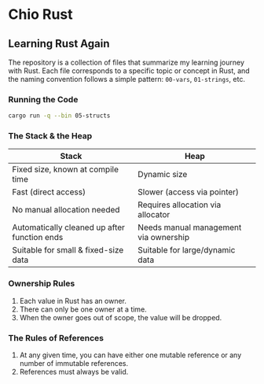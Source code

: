 # Chio Rust

## Learning Rust Again

The repository is a collection of files that summarize my learning journey with Rust. Each file corresponds to a specific topic or concept in Rust, and the naming convention follows a simple pattern: `00-vars`, `01-strings`, etc.

### Running the Code

```bash
cargo run -q --bin 05-structs
```

### The Stack & the Heap

| Stack                                        | Heap                                  |
| -------------------------------------------- | ------------------------------------- |
| Fixed size, known at compile time            | Dynamic size                          |
| Fast (direct access)                         | Slower (access via pointer)           |
| No manual allocation needed                  | Requires allocation via allocator     |
| Automatically cleaned up after function ends | Needs manual management via ownership |
| Suitable for small & fixed-size data         | Suitable for large/dynamic data       |

### Ownership Rules

1. Each value in Rust has an owner.
2. There can only be one owner at a time.
3. When the owner goes out of scope, the value will be dropped.

### The Rules of References

1. At any given time, you can have either one mutable reference or any number of immutable references.
2. References must always be valid.

